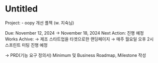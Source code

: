 # Untitled

Project: - oopy 개선 플젝 (w. 지숙님)




Due: November 12, 2024 → November 18, 2024
Next Action: 진행 예정
Works Achive: → 제조 스타트업을 타겟으로한 랜딩페이지
→ 매주 월요일 오후 2시 스프린트 미팅 진행 예정

→ PRD(기능 요구 정의서) Minimum 및
Business Roadmap, Milestone 작성